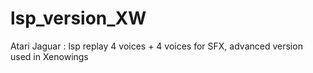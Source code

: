 # lsp_version_XW
Atari Jaguar : lsp replay 4 voices + 4 voices for SFX, advanced version used in Xenowings
